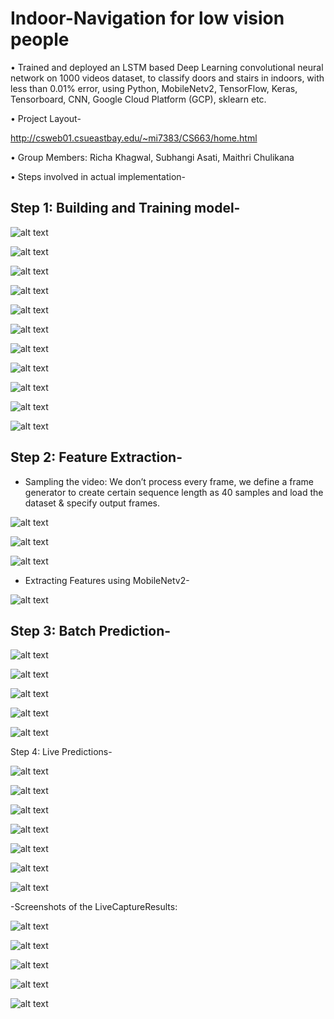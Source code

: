 # Indoor-Navigation for low vision people

•	Trained and deployed an LSTM based Deep Learning convolutional neural network on 1000 videos dataset, to classify doors and stairs in indoors, with less than 0.01% error, using Python, MobileNetv2, TensorFlow, Keras, Tensorboard, CNN, Google Cloud Platform (GCP), sklearn etc.

•	Project Layout-

http://csweb01.csueastbay.edu/~mi7383/CS663/home.html

•	Group Members: Richa Khagwal, Subhangi Asati, Maithri Chulikana

•	Steps involved in actual implementation-


## Step 1: Building and Training model-

![alt text](https://github.com/rickhagwal/Indoor-Navigation/blob/master/images/step11.PNG)

![alt text](https://github.com/rickhagwal/Indoor-Navigation/blob/master/images/step12.PNG)

![alt text](https://github.com/rickhagwal/Indoor-Navigation/blob/master/images/step13.PNG)

![alt text](https://github.com/rickhagwal/Indoor-Navigation/blob/master/images/step14.PNG)

![alt text](https://github.com/rickhagwal/Indoor-Navigation/blob/master/images/step15.PNG)

![alt text](https://github.com/rickhagwal/Indoor-Navigation/blob/master/images/step16.PNG)

![alt text](https://github.com/rickhagwal/Indoor-Navigation/blob/master/images/step17.PNG)

![alt text](https://github.com/rickhagwal/Indoor-Navigation/blob/master/images/step18.PNG)

![alt text](https://github.com/rickhagwal/Indoor-Navigation/blob/master/images/step19.PNG)

![alt text](https://github.com/rickhagwal/Indoor-Navigation/blob/master/images/step191.PNG)

![alt text](https://github.com/rickhagwal/Indoor-Navigation/blob/master/images/step192.PNG)

## Step 2: Feature Extraction-

- Sampling the video: We don’t process every frame, we define a frame generator to create certain sequence length as 40 samples and load the dataset & specify output frames.

![alt text](https://github.com/rickhagwal/Indoor-Navigation/blob/master/images/step21.PNG)

![alt text](https://github.com/rickhagwal/Indoor-Navigation/blob/master/images/step22.PNG)

![alt text](https://github.com/rickhagwal/Indoor-Navigation/blob/master/images/step23.PNG)

- Extracting Features using MobileNetv2-

![alt text](https://github.com/rickhagwal/Indoor-Navigation/blob/master/images/step24.PNG)

## Step 3: Batch Prediction-

![alt text](https://github.com/rickhagwal/Indoor-Navigation/blob/master/images/step31.PNG)

![alt text](https://github.com/rickhagwal/Indoor-Navigation/blob/master/images/step32.PNG)

![alt text](https://github.com/rickhagwal/Indoor-Navigation/blob/master/images/step33.PNG)

![alt text](https://github.com/rickhagwal/Indoor-Navigation/blob/master/images/step34.PNG)

![alt text](https://github.com/rickhagwal/Indoor-Navigation/blob/master/images/step35.PNG)

Step 4: Live Predictions-

![alt text](https://github.com/rickhagwal/Indoor-Navigation/blob/master/images/step41.PNG)

![alt text](https://github.com/rickhagwal/Indoor-Navigation/blob/master/images/step42.PNG)

![alt text](https://github.com/rickhagwal/Indoor-Navigation/blob/master/images/step43.PNG)

![alt text](https://github.com/rickhagwal/Indoor-Navigation/blob/master/images/step44.PNG)

![alt text](https://github.com/rickhagwal/Indoor-Navigation/blob/master/images/step45.PNG)

![alt text](https://github.com/rickhagwal/Indoor-Navigation/blob/master/images/step46.PNG)

![alt text](https://github.com/rickhagwal/Indoor-Navigation/blob/master/images/step47.PNG)

-Screenshots of the LiveCaptureResults:

![alt text](https://github.com/rickhagwal/Indoor-Navigation/blob/master/images/step48.PNG)

![alt text](https://github.com/rickhagwal/Indoor-Navigation/blob/master/images/step49.PNG)

![alt text](https://github.com/rickhagwal/Indoor-Navigation/blob/master/images/step50.PNG)

![alt text](https://github.com/rickhagwal/Indoor-Navigation/blob/master/images/step51.PNG)

![alt text](https://github.com/rickhagwal/Indoor-Navigation/blob/master/images/step52.PNG)

